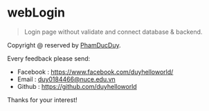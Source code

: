 # webLogin
> Login page without validate and connect database & backend. 

Copyright @ reserved by [PhamDucDuy](https://facebook.com/duyhelloworld/).

Every feedback please send: 
* Facebook : https://www.facebook.com/duyhelloworld/
* Email    : duy0184466@nuce.edu.vn
* Github   : https://github.com/duyhelloworld

Thanks for your interest!